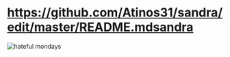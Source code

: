 # https://github.com/Atinos31/sandra/edit/master/README.mdsandra
![ hateful mondays](https://cdn.dribbble.com/users/1782407/screenshots/5798916/its-a-monday.gif)
